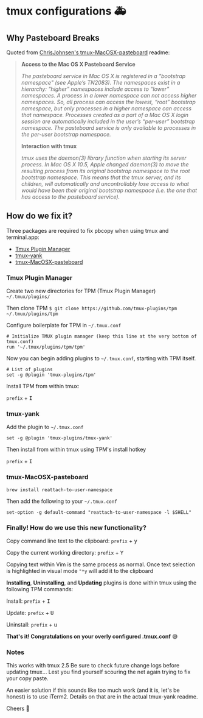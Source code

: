# tmux configurations 🚑

## Why Pasteboard Breaks

Quoted from [ChrisJohnsen's tmux-MacOSX-pasteboard](https://github.com/ChrisJohnsen/tmux-MacOSX-pasteboard) readme: 

>**Access to the Mac OS X Pasteboard Service**
>
>_The pasteboard service in Mac OS X is registered in a "bootstrap namespace" (see Apple’s TN2083). The namespaces exist in a hierarchy: “higher” namespaces include access to “lower” namespaces. A process in a lower namespace can not access higher namespaces. So, all process can access the lowest, “root” bootstrap namespace, but only processes in a higher namespace can access that namespace. Processes created as a part of a Mac OS X login session are automatically included in the user’s “per-user” bootstrap namespace. The pasteboard service is only available to processes in the per-user bootstrap namespace._
>
>**Interaction with tmux**
>
>_tmux uses the daemon(3) library function when starting its server process. In Mac OS X 10.5, Apple changed daemon(3) to move the resulting process from its original bootstrap namespace to the root bootstrap namespace. This means that the tmux server, and its children, will automatically and uncontrollably lose access to what would have been their original bootstrap namespace (i.e. the one that has access to the pasteboard service)._

## How do we fix it?
Three packages are required to fix pbcopy when using tmux and terminal.app:
* [Tmux Plugin Manager](https://github.com/tmux-plugins/tpm)
* [tmux-yank](https://github.com/tmux-plugins/tmux-yank)
* [tmux-MacOSX-pasteboard](https://github.com/ChrisJohnsen/tmux-MacOSX-pasteboard)

### Tmux Plugin Manager
Create two new directories for TPM (Tmux Plugin Manager)
`~/.tmux/plugins/`

Then clone TPM
`$ git clone https://github.com/tmux-plugins/tpm ~/.tmux/plugins/tpm`

Configure boilerplate for TPM in `~/.tmux.conf`
```shell
# Initialize TMUX plugin manager (keep this line at the very bottom of tmux.conf)
run '~/.tmux/plugins/tpm/tpm'
```

Now you can begin adding plugins to `~/.tmux.conf`, starting with TPM itself.
```shell
# List of plugins
set -g @plugin 'tmux-plugins/tpm'
```

Install TPM from within tmux:

`prefix` + <kbd>I</kbd> 

### tmux-yank
Add the plugin to `~/.tmux.conf`

```shell
set -g @plugin 'tmux-plugins/tmux-yank'
```

Then install from within tmux using TPM's install hotkey

`prefix` + <kbd>I</kbd>

### tmux-MacOSX-pasteboard 
`brew install reattach-to-user-namespace`

Then add the following to your `~/.tmux.conf`

`set-option -g default-command "reattach-to-user-namespace -l $SHELL"`

### Finally! How do we use this new functionality?

Copy command line text to the clipboard: 
`prefix` + <kbd>y</kbd>

Copy the current working directory: 
`prefix` + <kbd>Y</kbd>

Copying text within Vim is the same process as normal. Once text selection is
highlighted in visual mode `"*y` will add it to the clipboard

**Installing**, **Uninstalling**, and **Updating** plugins is done within tmux using the following TPM commands:

Install:
`prefix` + <kbd>I</kbd> 

Update:
`prefix` + <kbd>U</kbd>

Uninstall:
`prefix` + <kbd>u</kbd>

**That's it! Congratulations on your overly configured .tmux.conf** 😅

### Notes

This works with tmux 2.5 Be sure to check future change logs before updating
tmux... Lest you find yourself scouring the net again trying to fix your copy
paste.

An easier solution if this sounds like too much work (and it is, let's be
honest) is to use iTerm2. Details on that are in the actual tmux-yank readme. 

Cheers 🍻 
